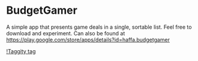 # BudgetGamer

A simple app that presents game deals in a single, sortable list. Feel free to download and experiment. Can also be found at https://play.google.com/store/apps/details?id=haffa.budgetgamer

[!Taggity tag](https://github.com/Haffinsky/BudgetGamer/blob/662d50b8a795e2419187171bd8bfef9c93add2ea/Screenshot.png)
